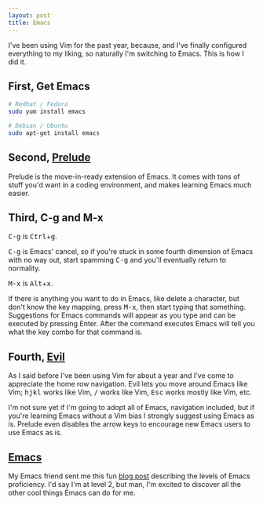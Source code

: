 ```yaml
---
layout: post
title: Emacs
---
```


I've been using Vim for the past year, because, and I've finally configured everything to my liking, so naturally I'm switching to Emacs.  This is how I did it.

## First, Get Emacs

```bash
# Redhat / Fedora
sudo yum install emacs

# Debian / Ubuntu
sudo apt-get install emacs
```

## Second, [Prelude](http://batsov.com/prelude/)

Prelude is the move-in-ready extension of Emacs.  It comes with tons of stuff you'd want in a coding environment, and makes learning Emacs much easier.

## Third, C-g and M-x

<kbd>C-g</kbd> is <kbd>Ctrl</kbd>+<kbd>g</kbd>.

<kbd>C-g</kbd> is Emacs' cancel, so if you're stuck in some fourth dimension of Emacs with no way out, start spamming <kbd>C-g</kbd> and you'll eventually return to normality.

<kbd>M-x</kbd> is <kbd>Alt</kbd>+<kbd>x</kbd>.

If there is anything you want to do in Emacs, like delete a character, but don't know the key mapping, press <kbd>M-x</kbd>, then start typing that something.  Suggestions for Emacs commands will appear as you type and can be executed by pressing Enter.  After the command executes Emacs will tell you what the key combo for that command is.

## Fourth, [Evil](https://gitorious.org/evil/pages/Home)

As I said before I've been using Vim for about a year and I've come to appreciate the home row navigation.  Evil lets you move around Emacs like Vim;  <kbd>h</kbd><kbd>j</kbd><kbd>k</kbd><kbd>l</kbd> works like Vim, <kbd>/</kbd> works like Vim, <kbd>Esc</kbd> works mostly like Vim, etc.

I'm not sure yet if I'm going to adopt all of Emacs, navigation included, but if you're learning Emacs without a Vim bias I strongly suggest using Emacs as is.  Prelude even disables the arrow keys to encourage new Emacs users to use Emacs as is.

## [Emacs](http://xkcd.com/378/)

My Emacs friend sent me this fun [blog post](http://blog.vivekhaldar.com/post/3996068979/the-levels-of-emacs-proficiency) describing the levels of Emacs proficiency.  I'd say I'm at level 2, but man, I'm excited to discover all the other cool things Emacs can do for me.
